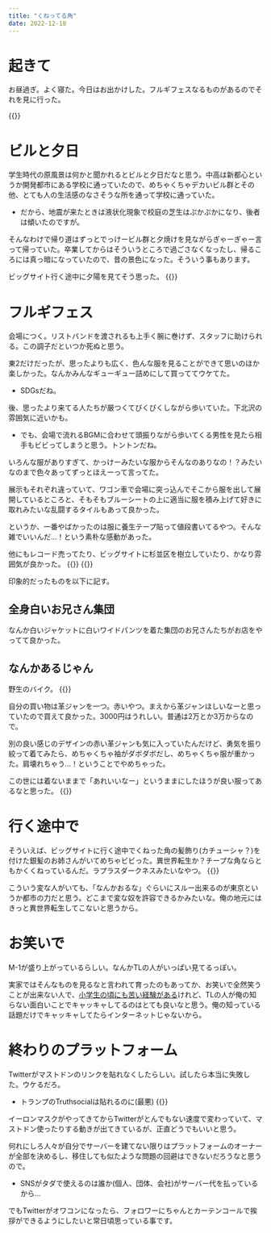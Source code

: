 ```yaml
---
title: "くねってる角"
date: 2022-12-18
---
```


# 起きて
お昼過ぎ。よく寝た。今日はお出かけした。フルギフェスなるものがあるのでそれを見に行った。

{{<tweet user="dango_bot" id="1604434051116343296">}}

# ビルと夕日

学生時代の原風景は何かと聞かれるとビルと夕日だなと思う。中高は新都心というか開発都市にある学校に通っていたので、めちゃくちゃデカいビル群とその他、とても人の生活感のなさそうな所を通って学校に通っていた。
- だから、地震が来たときは液状化現象で校庭の芝生はぷかぷかになり、後者は傾いたのですが。

そんなわけで帰り道はずっとでっけービル群と夕焼けを見ながらぎゃーぎゃー言って帰っていた。卒業してからはそういうところで過ごさなくなったし、帰るころには真っ暗になっていたので、昔の景色になった。そういう事もあります。

ビッグサイト行く途中に夕陽を見てそう思った。
{{<tweet user="dango_bot" id="1604433881242836993">}}

# フルギフェス
会場につく。リストバンドを渡されるも上手く腕に巻けず、スタッフに助けられる。この調子だといつか死ぬと思う。

東2だけだったが、思ったよりも広く、色んな服を見ることができて思いのほか楽しかった。なんかみんなギューギュー詰めにして買っててウケてた。
- SDGsだね。


後、思ったより来てる人たちが厳つくてびくびくしながら歩いていた。下北沢の雰囲気に近いかも。
- でも、会場で流れるBGMに合わせて頭振りながら歩いてくる男性を見たら相手もビビってしまうと思う。トントンだね。

いろんな服がありすぎて、かっけーみたいな服からそんなのありなの！？みたいなのまで色々あってずっとほえーって言ってた。

展示もそれぞれ違っていて、ワゴン車で会場に突っ込んでそこから服を出して展開しているところと、そもそもブルーシートの上に適当に服を積み上げて好きに取れみたいな乱闘するタイルもあって良かった。

というか、一番やばかったのは服に養生テープ貼って値段書いてるやつ。そんな雑でいいんだ...！という素朴な感動があった。

他にもレコード売ってたり、ビッグサイトに杉並区を樹立していたり、かなり雰囲気が良かった。
{{<tweet user="dango_bot" id="1604434142715817984">}}
{{<tweet user="dango_bot" id="1604434555892400130">}}

印象的だったものを以下に記す。

## 全身白いお兄さん集団
なんか白いジャケットに白いワイドパンツを着た集団のお兄さんたちがお店をやってて良かった。

## なんかあるじゃん
野生のバイク。
{{<tweet user="dango_bot" id="1604459612282843136">}}

自分の買い物は革ジャンを一つ。赤いやつ。まえから革ジャンほしいなーと思っていたので買えて良かった。3000円はうれしい。普通は2万とか3万からなので。

別の良い感じのデザインの赤い革ジャンも気に入っていたんだけど、勇気を振り絞って着てみたら、めちゃくちゃ袖がダボダボだし、めちゃくちゃ服が重かった。肩壊れちゃう...！ということでやめちゃった。

この世には着ないままで「あれいいなー」というままにしたほうが良い服ってあるなと思った。
{{<tweet user="dango_bot" id="1604434904090955776">}}

# 行く途中で
そういえば、ビッグサイトに行く途中でくねった角の髪飾り(カチューシャ？)を付けた銀髪のお姉さんがいてめちゃビビった。異世界転生か？チープな角ならともかくくねっているんだ。ラプラスダークネスみたいなやつ。
{{<tweet user="dango_bot" id="1604435383609020416">}}

こういう変な人がいても、「なんかおるな」ぐらいにスルー出来るのが東京というか都市の力だと思う。どこまで変な奴を許容できるかみたいな。俺の地元にはきっと異世界転生してこないと思うから。

# お笑いで
M-1が盛り上がっているらしい。なんかTLの人がいっぱい見てるっぽい。

実家ではそんなものを見るなと言われて育ったのもあってか、お笑いで全然笑うことが出来ない人で、[小学生の頃にも苦い経験がある](/post/2021-12-19)けれど、TLの人が俺の知らない面白いことでキャッキャしてるのはとても良いなと思う。俺の知っている話題だけでキャッキャしてたらインターネットじゃないから。

# 終わりのプラットフォーム
Twitterがマストドンのリンクを貼れなくしたらしい。試したら本当に失敗した。ウケるだろ。
- トランプのTruthsocialは貼れるのに(最悪)
{{<tweet user="dango_bot" id="1603670752502300672">}}

イーロンマスクがやってきてからTwitterがとんでもない速度で変わっていて、マストドン使ったりする動きが出てきているが、正直どうでもいいと思う。


何れにしろ人々が自分でサーバーを建てない限りはプラットフォームのオーナーが全部を決めるし、移住しても似たような問題の回避はできないだろうなと思うので。
- SNSがタダで使えるのは誰か(個人、団体、会社)がサーバー代を払っているから...



でもTwitterがオワコンになったら、フォロワーにちゃんとカーテンコールで挨拶ができるようにしたいと常日頃思っている事です。